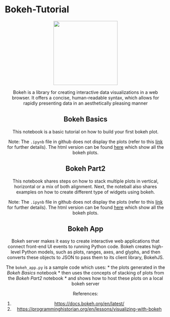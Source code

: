# Bokeh-Tutorial
<center><img src = 'https://static.bokeh.org/branding/logos/bokeh-logo.svg' width = 200>
 
Bokeh is a library for creating interactive data visualizations in a web browser. It offers a concise, human-readable syntax, which allows for rapidly presenting data in an aesthetically pleasing manner

## Bokeh Basics
This notebook is a basic tutorial on how to build your first bokeh plot. 
 
Note: The `.ipynb` file in github does not display the plots (refer to this [link](https://stackoverflow.com/questions/32518342/why-my-bokeh-plots-doesnt-work-on-github) for further details). The html version can be found [here](https://tauseef1234.github.io/Bokeh_Basics.html) which show all the bokeh plots.

## Bokeh Part2
This notebook shares steps on how to stack multiple plots in vertical, horizontal or a mix of both alignment. Next, the noteball also shares examples on how to create different type of widgets using bokeh.

Note: The `.ipynb` file in github does not display the plots (refer to this [link](https://stackoverflow.com/questions/32518342/why-my-bokeh-plots-doesnt-work-on-github) for further details). The html version can be found [here](https://tauseef1234.github.io/Bokeh_Part2.html) which show all the bokeh plots.
    
## Bokeh App

Bokeh server makes it easy to create interactive web applications that connect front-end UI events to running Python code. Bokeh creates high-level Python models, such as plots, ranges, axes, and glyphs, and then converts these objects to JSON to pass them to its client library, BokehJS.
    
The `bokeh_app.py` is a sample code which uses:
    *  the plots generated in the *Bokeh Basics* notebook 
    *  then uses the concepts of stacking of plots from the *Bokeh Part2* notebook
    *  and shows how to host these plots on a local bokeh server
 
References:
1. https://docs.bokeh.org/en/latest/
2. https://programminghistorian.org/en/lessons/visualizing-with-bokeh
